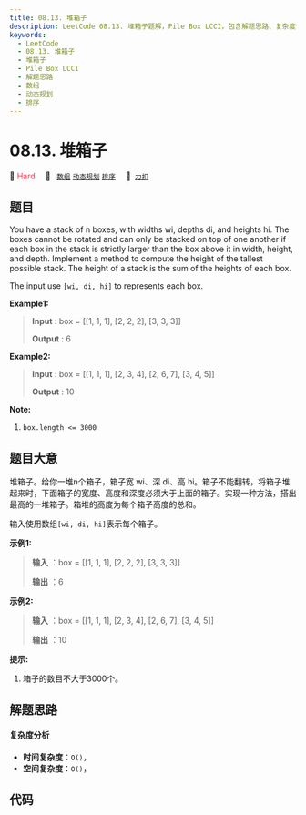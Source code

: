 ```yaml
---
title: 08.13. 堆箱子
description: LeetCode 08.13. 堆箱子题解，Pile Box LCCI，包含解题思路、复杂度分析以及完整的 JavaScript 代码实现。
keywords:
  - LeetCode
  - 08.13. 堆箱子
  - 堆箱子
  - Pile Box LCCI
  - 解题思路
  - 数组
  - 动态规划
  - 排序
---
```


# 08.13. 堆箱子

🔴 <font color=#ff334b>Hard</font>&emsp; 🔖&ensp; [`数组`](/tag/array.md) [`动态规划`](/tag/dynamic-programming.md) [`排序`](/tag/sorting.md)&emsp; 🔗&ensp;[`力扣`](https://leetcode.cn/problems/pile-box-lcci)

## 题目

You have a stack of n boxes, with widths wi, depths di, and heights hi. The
boxes cannot be rotated and can only be stacked on top of one another if each
box in the stack is strictly larger than the box above it in width, height,
and depth. Implement a method to compute the height of the tallest possible
stack. The height of a stack is the sum of the heights of each box.

The input use `[wi, di, hi]` to represents each box.

**Example1:**

> 
> 
> 
> 
> 
> **Input** : box = [[1, 1, 1], [2, 2, 2], [3, 3, 3]]
> 
> **Output** : 6

**Example2:**

> 
> 
> 
> 
> 
> **Input** : box = [[1, 1, 1], [2, 3, 4], [2, 6, 7], [3, 4, 5]]
> 
> **Output** : 10
> 
> 

**Note:**

  1. `box.length <= 3000`


## 题目大意

堆箱子。给你一堆n个箱子，箱子宽 wi、深 di、高
hi。箱子不能翻转，将箱子堆起来时，下面箱子的宽度、高度和深度必须大于上面的箱子。实现一种方法，搭出最高的一堆箱子。箱堆的高度为每个箱子高度的总和。

输入使用数组`[wi, di, hi]`表示每个箱子。

**示例1:**

> 
> 
> 
> 
> 
> **输入** ：box = [[1, 1, 1], [2, 2, 2], [3, 3, 3]]
> 
> **输出** ：6
> 
> 

**示例2:**

> 
> 
> 
> 
> 
> **输入** ：box = [[1, 1, 1], [2, 3, 4], [2, 6, 7], [3, 4, 5]]
> 
> **输出** ：10
> 
> 

**提示:**

  1. 箱子的数目不大于3000个。


## 解题思路

#### 复杂度分析

- **时间复杂度**：`O()`，
- **空间复杂度**：`O()`，

## 代码

```javascript

```